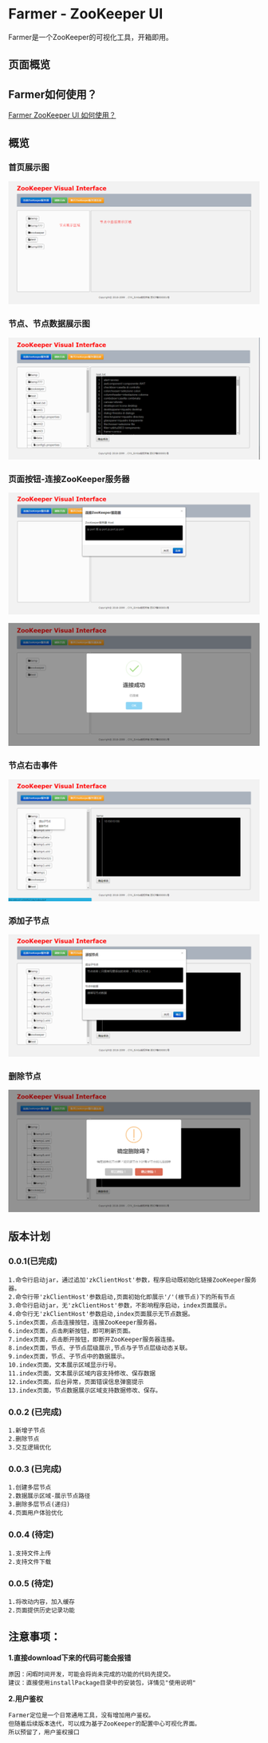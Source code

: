 # Farmer - ZooKeeper UI
Farmer是一个ZooKeeper的可视化工具，开箱即用。

## 页面概览


## Farmer如何使用？
[Farmer ZooKeeper UI 如何使用？](https://github.com/Simba-cheng/Farmer/blob/master/Farmer-SpringBoot/FAQ.md)


## 概览

### **首页展示图**
![ZooKeeper-UI展示图](image/ZooKeeper-UI展示图.png)

### **节点、节点数据展示图**
![index页面节点-数据](image/index页面节点数据.png)

### **页面按钮-连接ZooKeeper服务器**
![](image/页面连接zk服务器.png)

![](image/页面连接zk服务器成功.png)

### **节点右击事件**
![](image/节点-右击事件.png)

### **添加子节点**
![](image/添加节点.png)

### **删除节点**
![](image/删除节点.png)


## 版本计划

### 0.0.1(已完成)

    1.命令行启动jar，通过追加'zkClientHost'参数，程序启动既初始化链接ZooKeeper服务器。
    2.命令行带'zkClientHost'参数启动,页面初始化即展示'/'(根节点)下的所有节点
    3.命令行启动jar，无'zkClientHost'参数，不影响程序启动，index页面展示。
    4.命令行无'zkClientHost'参数启动,index页面展示无节点数据。
    5.index页面，点击连接按钮，连接ZooKeeper服务器。
    6.index页面，点击刷新按钮，即可刷新页面。
    7.index页面，点击断开按钮，即断开ZooKeeper服务器连接。
    8.index页面，节点、子节点层级展示,节点与子节点层级动态关联。
    9.index页面，节点、子节点中的数据展示。
    10.index页面，文本展示区域显示行号。
    11.index页面，文本展示区域内容支持修改、保存数据
    12.index页面，后台异常，页面错误信息弹窗提示
    13.index页面，节点数据展示区域支持数据修改、保存。

### 0.0.2 (已完成)

    1.新增子节点
    2.删除节点
    3.交互逻辑优化

### 0.0.3 (已完成)

    1.创建多层节点
    2.数据展示区域-展示节点路径
    3.删除多层节点(递归)
    4.页面用户体验优化

### 0.0.4 (待定)

    1.支持文件上传
    2.支持文件下载

### 0.0.5 (待定)
    1.将改动内容，加入缓存
    2.页面提供历史记录功能
    

## 注意事项：
 
**1.直接download下来的代码可能会报错**

    原因：闲暇时间开发，可能会将尚未完成的功能的代码先提交。
    建议：直接使用installPackage目录中的安装包，详情见"使用说明"

**2.用户鉴权**

	Farmer定位是一个日常通用工具，没有增加用户鉴权。
	但随着后续版本迭代，可以成为基于ZooKeeper的配置中心可视化界面。
	所以预留了，用户鉴权接口
